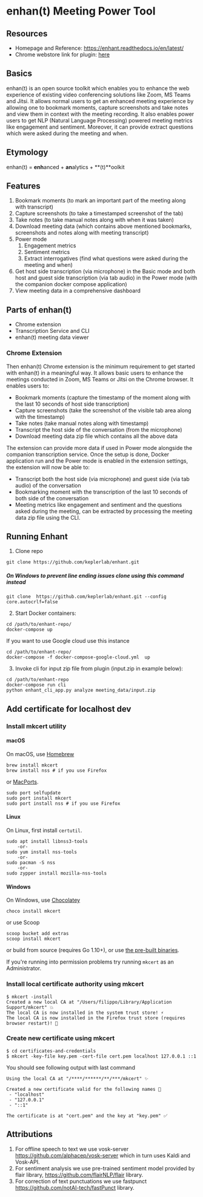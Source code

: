# enhan(t) Meeting Power Tool

## Resources
* Homepage and Reference: https://enhant.readthedocs.io/en/latest/
* Chrome webstore link for plugin: [here](https://chrome.google.com/webstore/detail/enhant-meeting-power-tool/fohcdemnkddkfcbheibnjhnpfliemnfg)

## Basics

enhan(t) is an open source toolkit which enables you to enhance the web experience of existing video conferencing solutions like Zoom, MS Teams and Jitsi. It allows normal users to get an enhanced meeting experience by allowing one to bookmark moments, capture screenshots and take notes and view them in context with the meeting recording. It also enables power users to get NLP (Natural Language Processing) powered meeting metrics like engagement and sentiment. Moreover, it can provide extract questions which were asked during the meeting and when.

## Etymology

enhan(t) = **enh**anced + **an**alytics + **(t)**oolkit

## Features

1. Bookmark moments (to mark an important part of the meeting along with transcript)
1. Capture screenshots (to take a timestamped screenshot of the tab)
1. Take notes (to take manual notes along with when it was taken)
1. Download meeting data (which contains above mentioned bookmarks, screenshots and notes along with meeting transcript)
1. Power mode
    1. Engagement metrics
    1. Sentiment metrics
    1. Extract interrogatives (find what questions were asked during the meeting and when)
1. Get host side transcription (via microphone) in the Basic mode and both host and guest side transcription (via tab audio) in the Power mode (with the companion docker compose application)
1. View meeting data in a comprehensive dashboard

## Parts of enhan(t)
* Chrome extension
* Transcription Service and CLI
* enhan(t) meeting data viewer

### Chrome Extension
Then enhan(t) Chrome extension is the minimum requirement to get started with enhan(t) in a meaningful way.  It allows basic users to enhance the meetings conducted in Zoom, MS Teams or Jitsi on the Chrome browser. It enables users to:
* Bookmark moments (capture the timestamp of the moment along with the last 10 seconds of host side transcription)
* Capture screenshots (take the screenshot of the visible tab area along with the timestamp)
* Take notes (take manual notes along with timestamp)
* Transcript the host side of the conversation (from the microphone)
* Download meeting data zip file which contains all the above data

The extension can provide more data if used in Power mode alongside the companion transcription service. Once the setup is done, Docker application run and the Power mode is enabled in the extension settings, the extension will now be able to:
* Transcript both the host side (via microphone) and guest side (via tab audio) of the conversation
* Bookmarking moment with the transcription of the last 10 seconds of both side of the conversation
* Meeting metrics like engagement and sentiment and the questions asked during the meeting, can be extracted by processing the meeting data zip file using the CLI.


## Running Enhant

1. Clone repo 
```
git clone https://github.com/keplerlab/enhant.git
```

##### On **Windows** to prevent line ending issues clone using this command instead
```
git clone  https://github.com/keplerlab/enhant.git --config core.autocrlf=false
```



2. Start Docker containers:

```
cd /path/to/enhant-repo/
docker-compose up
```
If you want to use Google cloud use this instance
```
cd /path/to/enhant-repo/
docker-compose -f docker-compose-google-cloud.yml  up
```

3. Invoke cli for input zip file from plugin (input.zip in example below):

```
cd /path/to/enhant-repo
docker-compose run cli
python enhant_cli_app.py analyze meeting_data/input.zip
```

## Add certificate for localhost dev

### Install mkcert utility 

#### macOS

On macOS, use [Homebrew](https://brew.sh/)

```
brew install mkcert
brew install nss # if you use Firefox
```

or [MacPorts](https://www.macports.org/).

```
sudo port selfupdate
sudo port install mkcert
sudo port install nss # if you use Firefox
```

#### Linux

On Linux, first install `certutil`.

```
sudo apt install libnss3-tools
    -or-
sudo yum install nss-tools
    -or-
sudo pacman -S nss
    -or-
sudo zypper install mozilla-nss-tools
```


#### Windows

On Windows, use [Chocolatey](https://chocolatey.org)

```
choco install mkcert
```

or use Scoop

```
scoop bucket add extras
scoop install mkcert
```

or build from source (requires Go 1.10+), or use [the pre-built binaries](https://github.com/FiloSottile/mkcert/releases).

If you're running into permission problems try running `mkcert` as an Administrator.


### Install local certificate authority using mkcert

```
$ mkcert -install
Created a new local CA at "/Users/filippo/Library/Application Support/mkcert" 💥
The local CA is now installed in the system trust store! ⚡️
The local CA is now installed in the Firefox trust store (requires browser restart)! 🦊
```

### Create new certificate using mkcert 
```
$ cd certificates-and-credentials
$ mkcert -key-file key.pem -cert-file cert.pem localhost 127.0.0.1 ::1
```
You should see following output with last command
```
Using the local CA at "/****/******/**/***/mkcert" ✨

Created a new certificate valid for the following names 📜
 - "localhost"
 - "127.0.0.1"
 - "::1"
 
The certificate is at "cert.pem" and the key at "key.pem" ✅
```


## Attributions
1. For offline speech to text we use vosk-server https://github.com/alphacep/vosk-server which in turn uses Kaldi and Vosk-API.
2. For sentiment analysis we use pre-trained sentiment model provided by flair library, https://github.com/flairNLP/flair library. 
3. For correction of text punctuations we use fastpunct https://github.com/notAI-tech/fastPunct library.
